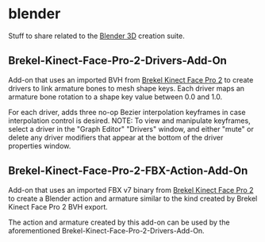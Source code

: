 # blender
Stuff to share related to the [Blender 3D](https://www.blender.org/)
creation suite.

## Brekel-Kinect-Face-Pro-2-Drivers-Add-On

Add-on that uses an imported BVH from [Brekel Kinect Face Pro
2](http://www.brekel.com/brekel-pro-face-2/) to create drivers to link
armature bones to mesh shape keys. Each driver maps an armature bone
rotation to a shape key value between 0.0 and 1.0.

For each driver, adds three no-op Bezier interpolation keyframes in
case interpolation control is desired. NOTE: To view and manipulate
keyframes, select a driver in the "Graph Editor" "Drivers" window, and
either "mute" or delete any driver modifiers that appear at the bottom
of the driver properties window.

## Brekel-Kinect-Face-Pro-2-FBX-Action-Add-On

Add-on that uses an imported FBX v7 binary from [Brekel Kinect Face
Pro 2](http://www.brekel.com/brekel-pro-face-2/) to create a Blender
action and armature similar to the kind created by Brekel Kinect Face
Pro 2 BVH export.

The action and armature created by this add-on can be used by the
aforementioned Brekel-Kinect-Face-Pro-2-Drivers-Add-On.